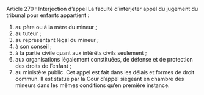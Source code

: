 Article 270 : Interjection d’appel
La faculté d’interjeter appel du jugement du tribunal pour enfants appartient :
1.  au père ou à la mère du mineur ;
2.  au tuteur ;
3.  au représentant légal du mineur ;
4.  à son conseil ;
5.  à la partie civile quant aux intérêts civils seulement ;
6.  aux organisations légalement constituées, de défense et de protection des droits de l’enfant ;
7.  au ministère public.
Cet appel est fait dans les délais et formes de droit commun.
Il est statué par la Cour d’appel siégeant en chambre des mineurs dans les mêmes conditions qu’en première instance.